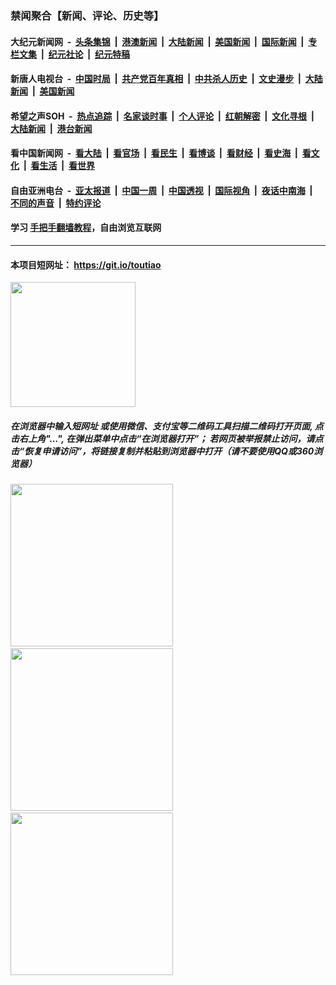 ### 禁闻聚合【新闻、评论、历史等】

#### 大纪元新闻网 &nbsp;-&nbsp; [头条集锦](indexes/E头条集锦.md?t=02150934) &nbsp;|&nbsp; [港澳新闻](indexes/E港澳新闻.md?t=02150934)  &nbsp;|&nbsp; [大陆新闻](indexes/E大陆新闻.md?t=02150934) &nbsp;|&nbsp; [美国新闻](indexes/E美国新闻.md?t=02150934) &nbsp;|&nbsp; [国际新闻](indexes/E国际新闻.md?t=02150934) &nbsp;|&nbsp; [专栏文集](indexes/E专栏文集.md?t=02150934) &nbsp;|&nbsp; [纪元社论](indexes/E纪元社论.md?t=02150934) &nbsp;|&nbsp; [纪元特稿](indexes/E纪元特稿.md?t=02150934) 

#### 新唐人电视台 &nbsp;-&nbsp; [中国时局](indexes/N中国时局.md?t=02150934) &nbsp;|&nbsp; [共产党百年真相](indexes/N共产党百年真相.md?t=02150934) &nbsp;|&nbsp; [中共杀人历史](indexes/N中共杀人历史.md?t=02150934) &nbsp;|&nbsp; [文史漫步](indexes/N文史漫步.md?t=02150934) &nbsp;|&nbsp; [大陆新闻](indexes/N大陆新闻.md?t=02150934) &nbsp;|&nbsp; [美国新闻](indexes/N美国新闻.md?t=02150934)

#### 希望之声SOH &nbsp;-&nbsp; [热点追踪](indexes/H热点追踪.md?t=02150934) &nbsp;|&nbsp; [名家谈时事](indexes/H名家谈时事.md?t=02150934) &nbsp;|&nbsp; [个人评论](indexes/H个人评论.md?t=02150934)  &nbsp;|&nbsp; [红朝解密](indexes/H红朝解密.md?t=02150934) &nbsp;|&nbsp; [文化寻根](indexes/H文化寻根.md?t=02150934) &nbsp;|&nbsp; [大陆新闻](indexes/H大陆新闻.md?t=02150934) &nbsp;|&nbsp; [港台新闻](indexes/H港台新闻.md?t=02150934)

#### 看中国新闻网 &nbsp;-&nbsp; [看大陆](indexes/S看大陆.md?t=02150934) &nbsp;|&nbsp; [看官场](indexes/S看官场.md?t=02150934) &nbsp;|&nbsp; [看民生](indexes/S看民生.md?t=02150934)  &nbsp;|&nbsp; [看博谈](indexes/S看博谈.md?t=02150934) &nbsp;|&nbsp; [看财经](indexes/S看财经.md?t=02150934) &nbsp;|&nbsp; [看史海](indexes/S看史海.md?t=02150934) &nbsp;|&nbsp; [看文化](indexes/S看文化.md?t=02150934) &nbsp;|&nbsp; [看生活](indexes/S看生活.md?t=02150934) &nbsp;|&nbsp; [看世界](indexes/S看世界.md?t=02150934)

#### 自由亚洲电台 &nbsp;-&nbsp; [亚太报道](indexes/R亚太报道.md?t=02150934) &nbsp;|&nbsp; [中国一周](indexes/R中国一周.md?t=02150934) &nbsp;|&nbsp; [中国透视](indexes/R中国透视.md?t=02150934)  &nbsp;|&nbsp; [国际视角](indexes/R国际视角.md?t=02150934) &nbsp;|&nbsp; [夜话中南海](indexes/R夜话中南海.md?t=02150934) &nbsp;|&nbsp; [不同的声音](indexes/R不同的声音.md?t=02150934) &nbsp;|&nbsp; [特约评论](indexes/R特约评论.md?t=02150934)

#### 学习 [手把手翻墙教程](https://github.com/gfw-breaker/guides/wiki)，自由浏览互联网

----

#### 本项目短网址： https://git.io/toutiao
<img src="https://raw.githubusercontent.com/gfw-breaker/banned-news/master/scripts/img/qr.png" width="200px"/>  

##### 在浏览器中输入短网址 或使用微信、支付宝等二维码工具扫描二维码打开页面, 点击右上角"...", 在弹出菜单中点击“在浏览器打开”； 若网页被举报禁止访问，请点击“恢复申请访问”，将链接复制并粘贴到浏览器中打开（请不要使用QQ或360浏览器）

<img src="https://raw.githubusercontent.com/gfw-breaker/banned-news/master/scripts/img/1.png" width="260px"/> &nbsp; <img src="https://raw.githubusercontent.com/gfw-breaker/banned-news/master/scripts/img/2.png" width="260px"/> &nbsp; <img src="https://raw.githubusercontent.com/gfw-breaker/banned-news/master/scripts/img/3.png" width="260px"/>
